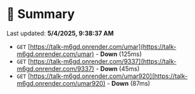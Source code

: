 # 📖 Summary
Last updated: **5/4/2025, 9:38:37 AM**

- `GET` [https://talk-m6gd.onrender.com/umar](https://talk-m6gd.onrender.com/umar) - **Down** (125ms)
- `GET` [https://talk-m6gd.onrender.com/9337](https://talk-m6gd.onrender.com/9337) - **Down** (45ms)
- `GET` [https://talk-m6gd.onrender.com/umar920](https://talk-m6gd.onrender.com/umar920) - **Down** (87ms)
